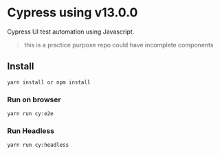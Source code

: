 # Cypress using v13.0.0

Cypress UI test automation using Javascript.

> this is a practice purpose repo could have incomplete components

## Install

```
yarn install or npm install
```

### Run on browser

```
yarn run cy:e2e
```

### Run Headless

```
yarn run cy:headless
```
